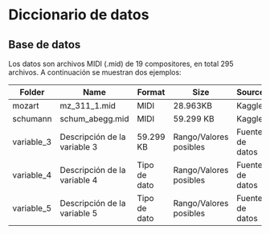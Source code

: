 # Diccionario de datos

## Base de datos

Los datos son archivos MIDI (.mid) de 19 compositores, en total 295 archivos. A continuación se muestran dos ejemplos:

| Folder | Name | Format | Size | Source |
| --- | --- | --- | --- | --- |
| mozart | mz_311_1.mid | MIDI | 28.963KB | Kaggle |
| schumann | schum_abegg.mid | MIDI | 59.299 KB | Kaggle |
| variable_3 | Descripción de la variable 3 | 59.299 KB | Rango/Valores posibles | Fuente de datos |
| variable_4 | Descripción de la variable 4 | Tipo de dato | Rango/Valores posibles | Fuente de datos |
| variable_5 | Descripción de la variable 5 | Tipo de dato | Rango/Valores posibles | Fuente de datos |



